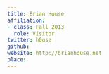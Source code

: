 ```yaml
---
title: Brian House
affiliation:
- class: Fall 2013
  role: Visitor
twitter: h0use
github:
website: http://brianhouse.net
place:
---
```

